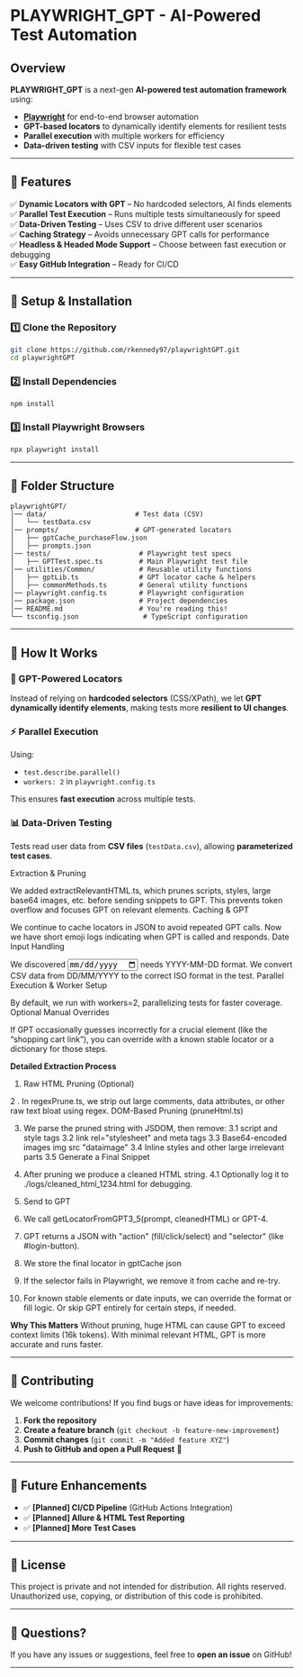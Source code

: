 #  PLAYWRIGHT_GPT - AI-Powered Test Automation 

## Overview  
**PLAYWRIGHT_GPT** is a next-gen **AI-powered test automation framework** using:
- **[Playwright](https://playwright.dev/)** for end-to-end browser automation  
- **GPT-based locators** to dynamically identify elements for resilient tests  
- **Parallel execution** with multiple workers for efficiency  
- **Data-driven testing** with CSV inputs for flexible test cases  

---

## 🚀 Features  
✅ **Dynamic Locators with GPT** – No hardcoded selectors, AI finds elements  
✅ **Parallel Test Execution** – Runs multiple tests simultaneously for speed  
✅ **Data-Driven Testing** – Uses CSV to drive different user scenarios  
✅ **Caching Strategy** – Avoids unnecessary GPT calls for performance  
✅ **Headless & Headed Mode Support** – Choose between fast execution or debugging  
✅ **Easy GitHub Integration** – Ready for CI/CD  

---

## 🔧 Setup & Installation  

### **1️⃣ Clone the Repository**
```bash
git clone https://github.com/rkennedy97/playwrightGPT.git
cd playwrightGPT
```

### **2️⃣ Install Dependencies**
```bash
npm install
```

### **3️⃣ Install Playwright Browsers**
```bash
npx playwright install
```
---

## 👤 Folder Structure  

```
playwrightGPT/
│── data/                      # Test data (CSV)
│   └── testData.csv
│── prompts/                   # GPT-generated locators
│   ├── gptCache_purchaseFlow.json
│   ├── prompts.json
│── tests/                      # Playwright test specs
│   ├── GPTTest.spec.ts         # Main Playwright test file
│── utilities/Common/           # Reusable utility functions
│   ├── gptLib.ts               # GPT locator cache & helpers
│   ├── commonMethods.ts        # General utility functions
│── playwright.config.ts        # Playwright configuration
│── package.json                # Project dependencies
│── README.md                   # You're reading this!
└── tsconfig.json                # TypeScript configuration
```

---

## 🎯 How It Works  

### **🧠 GPT-Powered Locators**  
Instead of relying on **hardcoded selectors** (CSS/XPath), we let **GPT dynamically identify elements**, making tests more **resilient to UI changes**.

### **⚡ Parallel Execution**
Using:
- `test.describe.parallel()`  
- `workers: 2` in `playwright.config.ts`  

This ensures **fast execution** across multiple tests.

### **📊 Data-Driven Testing**
Tests read user data from **CSV files** (`testData.csv`), allowing **parameterized test cases**.


Extraction & Pruning

We added extractRelevantHTML.ts, which prunes scripts, styles, large base64 images, etc. before sending snippets to GPT.
This prevents token overflow and focuses GPT on relevant elements.
Caching & GPT

We continue to cache locators in JSON to avoid repeated GPT calls.
Now we have short emoji logs indicating when GPT is called and responds.
Date Input Handling

We discovered <input type="date"> needs YYYY-MM-DD format.
We convert CSV data from DD/MM/YYYY to the correct ISO format in the test.
Parallel Execution & Worker Setup

By default, we run with workers=2, parallelizing tests for faster coverage.
Optional Manual Overrides

If GPT occasionally guesses incorrectly for a crucial element (like the “shopping cart link”), you can override with a known stable locator or a dictionary for those steps.

**Detailed Extraction Process**

1. Raw HTML Pruning (Optional)

2 . In regexPrune.ts, we strip out large comments, data attributes, or other raw text bloat using regex. DOM-Based Pruning (pruneHtml.ts)

3. We parse the pruned string with JSDOM, then remove:
	3.1 script and style tags
	3.2 link rel="stylesheet"  and meta tags
	3.3 Base64-encoded images img src "dataimage"
	3.4 Inline styles and other large irrelevant parts
	3.5 Generate a Final Snippet

4. After pruning we produce a cleaned HTML string.
	4.1 Optionally log it to ./logs/cleaned_html_1234.html for debugging.

5. Send to GPT
6. We call getLocatorFromGPT3_5(prompt, cleanedHTML) or GPT-4.
7. GPT returns a JSON with "action" (fill/click/select) and "selector" (like #login-button).
8. We store the final locator in gptCache json
9. If the selector fails in Playwright, we remove it from cache and re-try.
10. For known stable elements or date inputs, we can override the format or fill logic. Or skip GPT entirely for certain steps, if needed.

**Why This Matters**
Without pruning, huge HTML can cause GPT to exceed context limits (16k tokens).
With minimal relevant HTML, GPT is more accurate and runs faster.

---

## 📢 Contributing  
We welcome contributions! If you find bugs or have ideas for improvements:
1. **Fork the repository**  
2. **Create a feature branch** (`git checkout -b feature-new-improvement`)  
3. **Commit changes** (`git commit -m "Added feature XYZ"`)  
4. **Push to GitHub and open a Pull Request** 🎉  

---

## 🔧 Future Enhancements  
- ✅ **[Planned] CI/CD Pipeline** (GitHub Actions Integration)  
- ✅ **[Planned] Allure & HTML Test Reporting**  
- ✅ **[Planned] More Test Cases**  

---

## 📝 License  
This project is private and not intended for distribution.
All rights reserved. Unauthorized use, copying, or distribution of this code is prohibited.

---

## 💌 Questions?  
If you have any issues or suggestions, feel free to **open an issue** on GitHub!  

---

